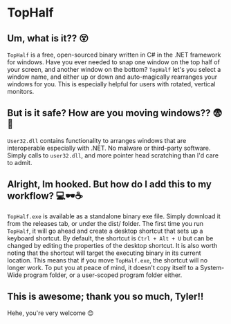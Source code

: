 # TopHalf

## Um, what is it?? 😵
`TopHalf` is a free, open-sourced binary written in C# in the .NET framework for windows. Have you ever needed to snap one window on the top half of your screen, and another window on the bottom? `TopHalf` let's you select a window name, and either up or down and auto-magically rearranges your windows for you. This is especially helpful for users with rotated, vertical monitors.

## But is it safe? How are you moving windows?? 😨👾
`User32.dll` contains functionality to arranges windows that are interoperable especially with .NET. No malware or third-party software. Simply calls to `user32.dll`, and more pointer head scratching than I'd care to admit.

## Alright, Im hooked. But how do I add this to my workflow? 💻🕶☕
`TopHalf.exe` is available as a standalone binary exe file. Simply download it from the releases tab, or under the dist/ folder. The first time you run `TopHalf`, it will go ahead and create a desktop shortcut that sets up a keyboard shortcut. By default, the shortcut is `Ctrl + Alt + U` but can be changed by editing the properties of the desktop shortcut. It is also worth noting that the shortcut will target the executing binary in its current location. This means that if you move `TopHalf.exe`, the shortcut will no longer work. To put you at peace of mind, it doesn't copy itself to a System-Wide program folder, or a user-scoped program folder either. 

## This is awesome; thank you so much, Tyler!!
Hehe, you're very welcome 😊
